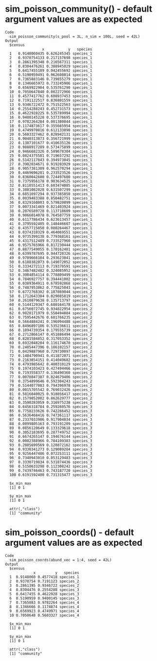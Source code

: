# sim_poisson_community() - default argument values are as expected

    Code
      sim_poisson_community(s_pool = 3L, n_sim = 100L, seed = 42L)
    Output
      $census
                     x           y   species
      1   0.9148060435 0.626245345 species_1
      2   0.9370754133 0.217157698 species_1
      3   0.2861395348 0.216567311 species_1
      4   0.8304476261 0.388945029 species_1
      5   0.6417455189 0.942455692 species_1
      6   0.5190959491 0.962608014 species_1
      7   0.7365883146 0.739855279 species_1
      8   0.1346665972 0.733245906 species_1
      9   0.6569922904 0.535761290 species_1
      10  0.7050647840 0.002272966 species_1
      11  0.4577417762 0.608937453 species_1
      12  0.7191122517 0.836801559 species_1
      13  0.9346722472 0.751522563 species_1
      14  0.2554288243 0.452731573 species_1
      15  0.4622928225 0.535789994 species_1
      16  0.9400145228 0.537376695 species_1
      17  0.9782264284 0.001380844 species_1
      18  0.1174873617 0.355665954 species_1
      19  0.4749970816 0.612133090 species_1
      20  0.5603327462 0.828942131 species_1
      21  0.9040313873 0.356721999 species_1
      22  0.1387101677 0.410635126 species_1
      23  0.9888917289 0.573475899 species_1
      24  0.9466682326 0.589678304 species_1
      25  0.0824375581 0.719657292 species_1
      26  0.5142117843 0.394973045 species_1
      27  0.3902034671 0.919203929 species_1
      28  0.9057381309 0.962570294 species_1
      29  0.4469696281 0.233523526 species_1
      30  0.8360042600 0.724497600 species_1
      31  0.7375956178 0.903634525 species_1
      32  0.8110551413 0.603474085 species_1
      33  0.3881082828 0.631507299 species_1
      34  0.6851697294 0.937385850 species_1
      35  0.0039483388 0.850482751 species_1
      36  0.8329160803 0.579820899 species_1
      37  0.0073341469 0.821403924 species_1
      38  0.2076589728 0.113718609 species_1
      39  0.9066014078 0.764507759 species_1
      40  0.6117786434 0.623613457 species_1
      41  0.3795592405 0.148446607 species_1
      42  0.4357715850 0.080264467 species_1
      43  0.0374310329 0.464069551 species_1
      44  0.9735399138 0.779368161 species_1
      45  0.4317512489 0.733527960 species_1
      46  0.9575765966 0.817230444 species_1
      47  0.8877549055 0.170162481 species_1
      48  0.6399787695 0.944720326 species_1
      49  0.9709666104 0.293623841 species_1
      50  0.6188382073 0.149072052 species_1
      51  0.3334272113 0.719378591 species_1
      52  0.3467482482 0.324085952 species_1
      53  0.3984854114 0.778809499 species_1
      54  0.7846927757 0.394441002 species_1
      55  0.0389364911 0.678592868 species_1
      56  0.7487953862 0.775825043 species_1
      57  0.6772768302 0.187869044 species_2
      58  0.1712643304 0.029085819 species_2
      59  0.2610879638 0.135713797 species_2
      60  0.5144129347 0.680164178 species_2
      61  0.6756072745 0.934822954 species_2
      62  0.9828171979 0.550494084 species_2
      63  0.7595442676 0.601766235 species_2
      64  0.5664884241 0.196994488 species_2
      65  0.8496897186 0.535236611 species_2
      66  0.1894739354 0.179555739 species_2
      67  0.2712866147 0.451886494 species_2
      68  0.8281584852 0.317053352 species_2
      69  0.6932048204 0.116174670 species_2
      70  0.2405447396 0.186102157 species_2
      71  0.0429887960 0.729730097 species_2
      72  0.1404790941 0.411872071 species_2
      73  0.2163854151 0.414049682 species_2
      74  0.4793985642 0.480310129 species_2
      75  0.1974103423 0.427494466 species_2
      76  0.7193558377 0.136490360 species_2
      77  0.0078847387 0.824679406 species_2
      78  0.3754899646 0.592304243 species_2
      79  0.5144077083 0.794396978 species_2
      80  0.0015705542 0.769032426 species_2
      81  0.5816040025 0.918056417 species_2
      82  0.1579052082 0.862629777 species_2
      83  0.3590283059 0.316975238 species_2
      84  0.6456318784 0.259260576 species_3
      85  0.7758233626 0.742266452 species_3
      86  0.5636468416 0.747361117 species_3
      87  0.2337033986 0.917904034 species_3
      88  0.0899805163 0.793191209 species_3
      89  0.0856120649 0.133329618 species_3
      90  0.3052183695 0.287749752 species_3
      91  0.6674265147 0.194676144 species_3
      92  0.0002388966 0.784109383 species_3
      93  0.2085699569 0.128872162 species_3
      94  0.9330341273 0.129089284 species_3
      95  0.9256447486 0.072253111 species_3
      96  0.7340943010 0.053129483 species_3
      97  0.3330719834 0.531874436 species_3
      98  0.5150633298 0.112308242 species_3
      99  0.7439746463 0.743187720 species_3
      100 0.6191592400 0.731315477 species_3
      
      $x_min_max
      [1] 0 1
      
      $y_min_max
      [1] 0 1
      
      attr(,"class")
      [1] "community"

# sim_poisson_coords() - default argument values are as expected

    Code
      sim_poisson_coords(abund_vec = 1:4, seed = 42L)
    Output
      $census
                 x         y   species
      1  0.9148060 0.4577418 species_1
      2  0.9370754 0.7191123 species_2
      3  0.2861395 0.9346722 species_2
      4  0.8304476 0.2554288 species_3
      5  0.6417455 0.4622928 species_3
      6  0.5190959 0.9400145 species_3
      7  0.7365883 0.9782264 species_4
      8  0.1346666 0.1174874 species_4
      9  0.6569923 0.4749971 species_4
      10 0.7050648 0.5603327 species_4
      
      $x_min_max
      [1] 0 1
      
      $y_min_max
      [1] 0 1
      
      attr(,"class")
      [1] "community"

